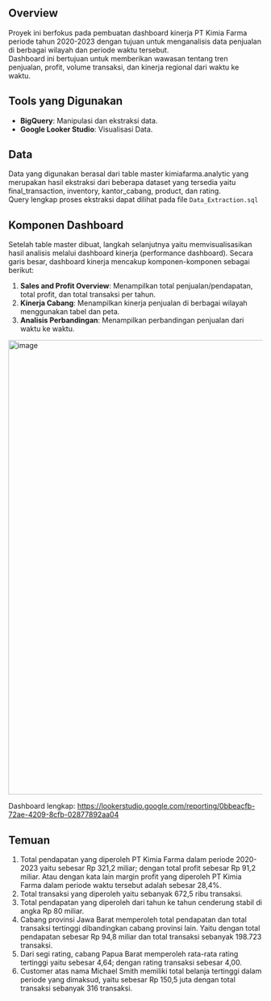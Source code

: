 ## Overview
Proyek ini berfokus pada pembuatan dashboard kinerja PT Kimia Farma periode tahun 2020-2023 dengan tujuan untuk menganalisis data penjualan di berbagai wilayah dan periode waktu tersebut. </br> Dashboard ini bertujuan untuk memberikan wawasan tentang tren penjualan, profit, volume transaksi, dan kinerja regional dari waktu ke waktu.

## Tools yang Digunakan
- **BigQuery**: Manipulasi dan ekstraksi data.
- **Google Looker Studio**: Visualisasi Data.

## Data
Data yang digunakan berasal dari table master kimiafarma.analytic yang merupakan hasil ekstraksi dari beberapa dataset yang tersedia yaitu final_transaction, inventory, kantor_cabang, product, dan rating. </br>
Query lengkap proses ekstraksi dapat dilihat pada file `Data_Extraction.sql`

## Komponen Dashboard
Setelah table master dibuat, langkah selanjutnya yaitu memvisualisasikan hasil analisis melalui dashboard kinerja (performance dashboard). 
Secara garis besar, dashboard kinerja mencakup komponen-komponen sebagai berikut:
1. **Sales and Profit Overview**: Menampilkan total penjualan/pendapatan, total profit, dan total transaksi per tahun.
2. **Kinerja Cabang**: Menampilkan kinerja penjualan di berbagai wilayah menggunakan tabel dan peta.
3. **Analisis Perbandingan**: Menampilkan perbandingan penjualan dari waktu ke waktu.

<img width="900" alt="image" src="https://github.com/ramlanapriyansyah/kimiafarma_performance_analysis/assets/135192484/04d73fec-647b-4ae8-a6c1-deef6994551e">


Dashboard lengkap: https://lookerstudio.google.com/reporting/0bbeacfb-72ae-4209-8cfb-02877892aa04

## Temuan
1. Total pendapatan yang diperoleh PT Kimia Farma dalam periode 2020-2023 yaitu sebesar Rp 321,2 miliar; dengan total profit sebesar Rp 91,2 miliar. Atau dengan kata lain margin profit yang diperoleh PT Kimia Farma dalam periode waktu tersebut adalah sebesar 28,4%.
2. Total transaksi yang diperoleh yaitu sebanyak 672,5 ribu transaksi.
3. Total pendapatan yang diperoleh dari tahun ke tahun cenderung stabil di angka Rp 80 miliar.
4. Cabang provinsi Jawa Barat memperoleh total pendapatan dan total transaksi tertinggi dibandingkan cabang provinsi lain. Yaitu dengan total pendapatan sebesar Rp 94,8 miliar dan total transaksi sebanyak 198.723 transaksi. 
5. Dari segi rating, cabang Papua Barat memperoleh rata-rata rating tertinggi yaitu sebesar 4,64; dengan rating transaksi sebesar 4,00.
6. Customer atas nama Michael Smith memiliki total belanja tertinggi dalam periode yang dimaksud, yaitu sebesar Rp 150,5 juta dengan total transaksi sebanyak 316 transaksi.
